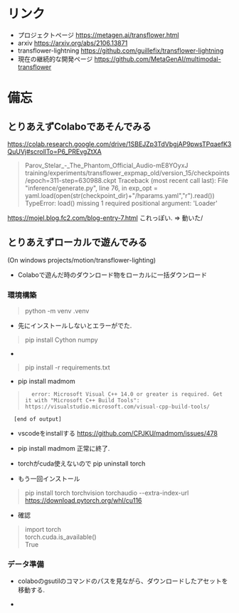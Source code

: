# リンク

- プロジェクトページ 
https://metagen.ai/transflower.html
- arxiv 
https://arxiv.org/abs/2106.13871
- transflower-lightning
https://github.com/guillefix/transflower-lightning
- 現在の継続的な開発ページ
https://github.com/MetaGenAI/multimodal-transflower


# 備忘

## とりあえずColaboであそんでみる

https://colab.research.google.com/drive/1SBEJZp3TdVbgjAP9pwsTPqaefK3QuUVj#scrollTo=P6_PREvgZtXA

> Parov_Stelar_-_The_Phantom_Official_Audio-mE8YOyxJ
training/experiments/transflower_expmap_old/version_15/checkpoints/epoch=311-step=630988.ckpt
Traceback (most recent call last):
  File "inference/generate.py", line 76, in <module>
    exp_opt = yaml.load(open(str(checkpoint_dir)+"/hparams.yaml","r").read())
TypeError: load() missing 1 required positional argument: 'Loader'

https://mojel.blog.fc2.com/blog-entry-7.html
これっぽい. => 動いた/

## とりあえずローカルで遊んでみる
(On windows projects/motion/transflower-lighting)

- Colaboで遊んだ時のダウンロード物をローカルに一括ダウンロード

### 環境構築
> python -m venv .venv  

- 先にインストールしないとエラーがでた.
> pip install Cython numpy
- 
> pip install -r requirements.txt

- pip install madmom
>       error: Microsoft Visual C++ 14.0 or greater is required. Get it with "Microsoft C++ Build Tools": https://visualstudio.microsoft.com/visual-cpp-build-tools/
      [end of output]

- vscodeをinstallする
https://github.com/CPJKU/madmom/issues/478

- pip install madmom
正常に終了. 

- torchがcuda使えないので
pip uninstall torch

- もう一回インストール
> pip install torch torchvision torchaudio --extra-index-url https://download.pytorch.org/whl/cu116

- 確認
> import torch  
> torch.cuda.is_available()  
True

### データ準備

- colaboのgsutilのコマンドのパスを見ながら、ダウンロードしたアセットを移動する.

- 
